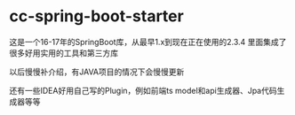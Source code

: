 # cc-spring-boot-starter
这是一个16-17年的SpringBoot库，从最早1.x到现在正在使用的2.3.4
里面集成了很多好用实用的工具和第三方库

以后慢慢补介绍，有JAVA项目的情况下会慢慢更新


还有一些IDEA好用自己写的Plugin，例如前端ts model和api生成器、Jpa代码生成器等等
